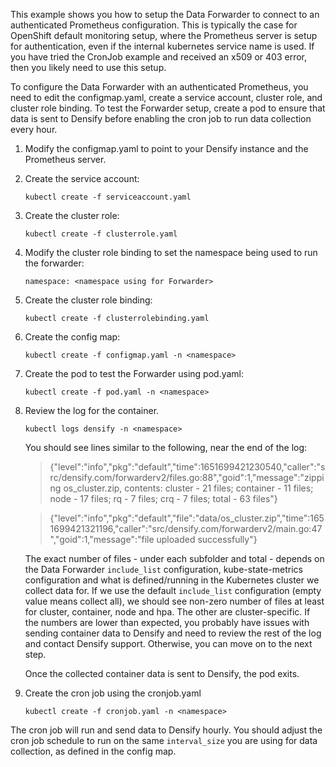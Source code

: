 This example shows you how to setup the Data Forwarder to connect to an authenticated Prometheus configuration. This is typically the case for OpenShift default monitoring setup, where the Prometheus server is setup for authentication, even if the internal kubernetes service name is used. If you have tried the CronJob example and received an x509 or 403 error, then you likely need to use this setup. 

To configure the Data Forwarder with an authenticated Prometheus, you need to edit the configmap.yaml, create a service account, cluster role, and cluster role binding. To test the Forwarder setup, create a pod to ensure that data is sent to Densify before enabling the cron job to run data collection every hour.

1. Modify the configmap.yaml to point to your Densify instance and the Prometheus server.
2. Create the service account:

    `kubectl create -f serviceaccount.yaml`

3. Create the cluster role:

    `kubectl create -f clusterrole.yaml`

4. Modify the cluster role binding to set the namespace being used to run the forwarder:

	`namespace: <namespace using for Forwarder>`

5. Create the cluster role binding:

    `kubectl create -f clusterrolebinding.yaml`

6. Create the config map:

    `kubectl create -f configmap.yaml -n <namespace>`
	
7. Create the pod to test the Forwarder using pod.yaml:

    `kubectl create -f pod.yaml -n <namespace>`
	
8. Review the log for the container. 

	`kubectl logs densify -n <namespace>`
	
	You should see lines similar to the following, near the end of the log:
	
	> {"level":"info","pkg":"default","time":1651699421230540,"caller":"src/densify.com/forwarderv2/files.go:88","goid":1,"message":"zipping os_cluster.zip, contents: cluster - 21 files; container - 11 files; node - 17 files; rq - 7 files; crq - 7 files; total - 63 files"}
	
	> {"level":"info","pkg":"default","file":"data/os_cluster.zip","time":1651699421321196,"caller":"src/densify.com/forwarderv2/main.go:47","goid":1,"message":"file uploaded successfully"}
	
	The exact number of files - under each subfolder and total - depends on the Data Forwarder `include_list` configuration, kube-state-metrics configuration and what is defined/running in the Kubernetes cluster we collect data for. If we use the default `include_list` configuration (empty value means collect all), we should see non-zero number of files at least for cluster, container, node and hpa. The other are cluster-specific.
	If the numbers are lower than expected, you probably have issues with sending container data to Densify and need to review the rest of the log and contact Densify support. Otherwise, you can move on to the next step.
	
	Once the collected container data is sent to Densify, the pod exits.

9. Create the cron job using the cronjob.yaml

    `kubectl create -f cronjob.yaml -n <namespace>`

The cron job will run and send data to Densify hourly. You should adjust the cron job schedule to run on the same `interval_size` you are using for data collection, as defined in the config map.
